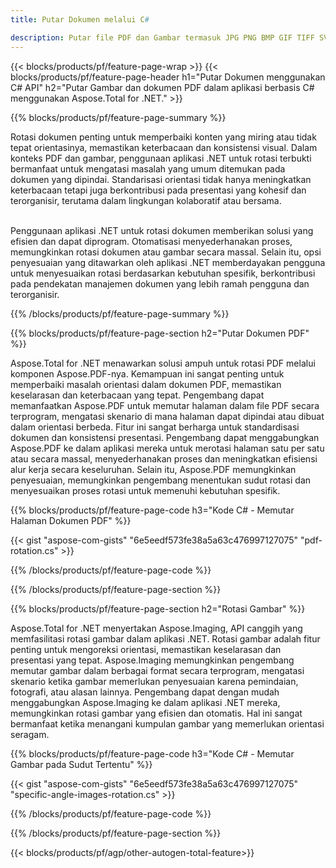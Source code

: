 ```yaml
---
title: Putar Dokumen melalui C# 

description: Putar file PDF dan Gambar termasuk JPG PNG BMP GIF TIFF SVG melalui aplikasi C# Anda.
---
```


{{< blocks/products/pf/feature-page-wrap >}}
{{< blocks/products/pf/feature-page-header h1="Putar Dokumen menggunakan C# API" h2="Putar Gambar dan dokumen PDF dalam aplikasi berbasis C# menggunakan Aspose.Total for .NET." >}}

{{% blocks/products/pf/feature-page-summary %}}

Rotasi dokumen penting untuk memperbaiki konten yang miring atau tidak tepat orientasinya, memastikan keterbacaan dan konsistensi visual. Dalam konteks PDF dan gambar, penggunaan aplikasi .NET untuk rotasi terbukti bermanfaat untuk mengatasi masalah yang umum ditemukan pada dokumen yang dipindai. Standarisasi orientasi tidak hanya meningkatkan keterbacaan tetapi juga berkontribusi pada presentasi yang kohesif dan terorganisir, terutama dalam lingkungan kolaboratif atau bersama. <br /><br />

Penggunaan aplikasi .NET untuk rotasi dokumen memberikan solusi yang efisien dan dapat diprogram. Otomatisasi menyederhanakan proses, memungkinkan rotasi dokumen atau gambar secara massal. Selain itu, opsi penyesuaian yang ditawarkan oleh aplikasi .NET memberdayakan pengguna untuk menyesuaikan rotasi berdasarkan kebutuhan spesifik, berkontribusi pada pendekatan manajemen dokumen yang lebih ramah pengguna dan terorganisir.

{{% /blocks/products/pf/feature-page-summary  %}}


{{% blocks/products/pf/feature-page-section  h2="Putar Dokumen PDF" %}}

Aspose.Total for .NET menawarkan solusi ampuh untuk rotasi PDF melalui komponen Aspose.PDF-nya. Kemampuan ini sangat penting untuk memperbaiki masalah orientasi dalam dokumen PDF, memastikan keselarasan dan keterbacaan yang tepat. Pengembang dapat memanfaatkan Aspose.PDF untuk memutar halaman dalam file PDF secara terprogram, mengatasi skenario di mana halaman dapat dipindai atau dibuat dalam orientasi berbeda. Fitur ini sangat berharga untuk standardisasi dokumen dan konsistensi presentasi. Pengembang dapat menggabungkan Aspose.PDF ke dalam aplikasi mereka untuk merotasi halaman satu per satu atau secara massal, menyederhanakan proses dan meningkatkan efisiensi alur kerja secara keseluruhan. Selain itu, Aspose.PDF memungkinkan penyesuaian, memungkinkan pengembang menentukan sudut rotasi dan menyesuaikan proses rotasi untuk memenuhi kebutuhan spesifik.

{{% blocks/products/pf/feature-page-code h3="Kode C# - Memutar Halaman Dokumen PDF" %}}

{{< gist "aspose-com-gists" "6e5eedf573fe38a5a63c476997127075" "pdf-rotation.cs" >}}

{{% /blocks/products/pf/feature-page-code  %}}

{{% /blocks/products/pf/feature-page-section %}}


{{% blocks/products/pf/feature-page-section  h2="Rotasi Gambar" %}}

Aspose.Total for .NET menyertakan Aspose.Imaging, API canggih yang memfasilitasi rotasi gambar dalam aplikasi .NET. Rotasi gambar adalah fitur penting untuk mengoreksi orientasi, memastikan keselarasan dan presentasi yang tepat. Aspose.Imaging memungkinkan pengembang memutar gambar dalam berbagai format secara terprogram, mengatasi skenario ketika gambar memerlukan penyesuaian karena pemindaian, fotografi, atau alasan lainnya. Pengembang dapat dengan mudah menggabungkan Aspose.Imaging ke dalam aplikasi .NET mereka, memungkinkan rotasi gambar yang efisien dan otomatis. Hal ini sangat bermanfaat ketika menangani kumpulan gambar yang memerlukan orientasi seragam. 

{{% blocks/products/pf/feature-page-code h3="Kode C# - Memutar Gambar pada Sudut Tertentu" %}}

{{< gist "aspose-com-gists" "6e5eedf573fe38a5a63c476997127075" "specific-angle-images-rotation.cs" >}}

{{% /blocks/products/pf/feature-page-code  %}}

{{% /blocks/products/pf/feature-page-section %}}

{{< blocks/products/pf/agp/other-autogen-total-feature>}}
